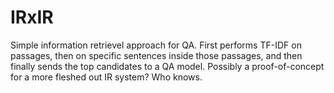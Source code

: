 # IRxIR

Simple information retrievel approach for QA. First performs TF-IDF on passages, then on specific sentences inside those passages, and then finally sends the top candidates to a QA model. Possibly a proof-of-concept for a more fleshed out IR system? Who knows.
